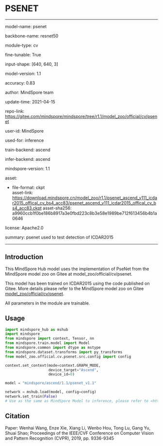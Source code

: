 # PSENET

---

model-name: psenet

backbone-name: resnet50

module-type: cv

fine-tunable: True

input-shape: [640, 640, 3]

model-version: 1.1

accuracy: 0.83

author: MindSpore team

update-time: 2021-04-15

repo-link: <https://gitee.com/mindspore/mindspore/tree/r1.1/model_zoo/official/cv/psenet>

user-id: MindSpore

used-for: inference

train-backend: ascend

infer-backend: ascend

mindspore-version: 1.1

asset:

-
    file-format: ckpt  
    asset-link: <https://download.mindspore.cn/model_zoo/r1.1/psenet_ascend_v111_icdar2015_offical_cv_bs4_acc83/psenet_ascend_v111_icdar2015_offical_cv_bs4_acc83.ckpt>
    asset-sha256: a9960ccb1f0be186b8917a3e0fbd223c8b3e58e1989be712f613456b4b1a0646

license: Apache2.0

summary: psenet used to test detection of ICDAR2015

---

## Introduction

This MindSpore Hub model uses the implementation of PseNet from the MindSpore model zoo on Gitee at model_zoo/official/cv/psenet.

This model has been trained on ICDAR2015 using the code published on Gitee. More details please refer to the MindSpore model zoo on Gitee [model_zoo/official/cv/psenet](https://gitee.com/mindspore/mindspore/blob/r1.1/model_zoo/official/cv/psenet/README.md).

All parameters in the module are trainable.

## Usage

```python
import mindspore_hub as mshub
import mindspore
from mindspore import context, Tensor, nn
from mindspore.train.model import Model
from mindspore.common import dtype as mstype
from mindspore.dataset.transforms import py_transforms
from model_zoo.official.cv.psenet.src.config import config

context.set_context(mode=context.GRAPH_MODE,
                    device_target="Ascend",
                    device_id=0)

model = "mindspore/ascend/1.1/psenet_v1.1"

network = mshub.load(model, config=config)
network.set_train(False)
# Use as the same as MindSpore Model to inference, please refer to <https://gitee.com/mindspore/mindspore/tree/master/model_zoo/official/cv/psenet>.
```

## Citation

Paper: Wenhai Wang, Enze Xie, Xiang Li, Wenbo Hou, Tong Lu, Gang Yu, Shuai Shao; Proceedings of the IEEE/CVF Conference on Computer Vision and Pattern Recognition (CVPR), 2019, pp. 9336-9345
